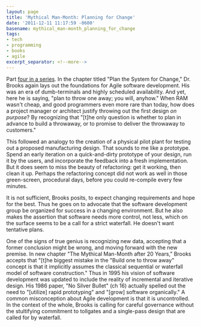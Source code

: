 ```yaml
---
layout: page
title: 'Mythical Man-Month: Planning for Change'
date: '2011-12-11 11:17:59 -0600'
basename: mythical_man-month_planning_for_change
tags:
- tech
- programming
- books
- agile
excerpt_separator: <!--more-->
---
```


Part <a
href="http://www.safnet.com/fcgi-bin/mt/mt-search.cgi?IncludeBlogs=3&tag=Mythical%20Man-Month&limit=20">four
in a series</a>. In the chapter titled "Plan the System for Change," Dr. Brooks
again lays out the foundations for Agile software development. His was an era of
dumb-terminals and highly scheduled availability. And yet, here he is saying,
"plan to throw one away; you will, anyhow." When RAM wasn't cheap, and good
programmers even more rare than today, how does a project manager or architect
justify throwing out the first design _on purpose_? By recognizing that "[t]he
only question is whether to plan in advance to build a throwaway, or to promise
to deliver the throwaway to customers."

<!--more-->

This followed an analogy to the creation of a physical pilot plant for testing
out a proposed manufacturing design. That sounds to me like a prototype. Spend
an early iteration on a quick-and-dirty prototype of your design, run it by the
users, and incorporate the feedback into a fresh implementation. But it does
seem to miss the beauty of refactoring: get it working, then clean it up.
Perhaps the refactoring concept did not work as well in those green-screen,
procedural days, before you could re-compile every few minutes.

It is not sufficient, Brooks posits, to expect changing requirements and hope
for the best. Thus he goes on to advocate that the software development group be
organized for success in a changing environment. But he also makes the assertion
that software needs more control, not less, which on the surface seems to be a
call for a strict waterfall. He doesn't want tentative plans.

One of the signs of true genius is recognizing new data, accepting that a former
conclusion might be wrong, and moving forward with the new premise. In new
chapter "The Mythical Man-Month after 20 Years," Brooks accepts that "[t]he
biggest mistake in the "Build one to throw away" concept is that it implicitly
assumes the classical sequential or waterfall model of software construction."
Thus in 1995 his vision of software development was updated to include the
reality of incremental and iterative design. His 1986 paper, "No Silver Bullet"
(ch 16) actually spelled out the need to "[utilize] rapid prototyping" and
"[grow] software organically." A common misconception about Agile development is
that it is uncontrolled. In the context of the whole, Brooks is calling for
careful governance without the stultifying commitment to tollgates and a
single-pass design that are called for by waterfall.
